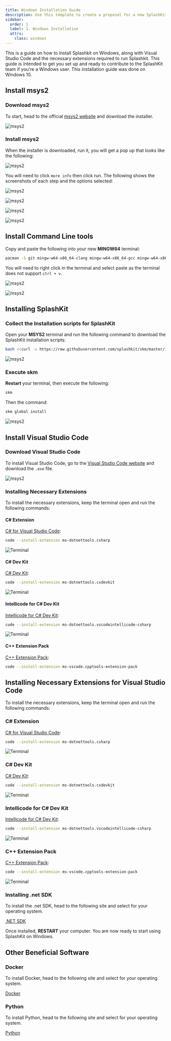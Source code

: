 ```yaml
---
title: Windows Installation Guide
description: Use this template to create a proposal for a new SplashKit tutorial.
sidebar:
  order: 1
  label: 1. Windows Installation
  attrs:
    class: windows
---
```


This is a guide on how to install Splashkit on Windows, along with Visual Studio Code and the necessary extensions required to run Splashkit. This guide is intended to get you set up and ready to contribute to the SplashKit team if you're a Windows user. This installation guide was done on Windows 10.

## Install msys2

### Download msys2

To start, head to the official [msys2 website](https://www.msys2.org/) and download the installer.

![msys2](/splashkit/windows-installation-fig1.png)

### Install msys2

When the installer is downloaded, run it, you will get a pop up that looks like the following:

![msys2](/splashkit/windows-installation-fig2.png)

You will need to click `more info` then click run. The following shows the screenshots of each step and the options selected:


![msys2](/splashkit/windows-installation-fig4.png)

![msys2](/splashkit/windows-installation-fig5.png)

![msys2](/splashkit/windows-installation-fig6.png)

![msys2](/splashkit/windows-installation-fig7.png)

## Install Command Line tools

Copy and paste the following into your new **MINGW64** terminal:

```bash
pacman -S git mingw-w64-x86_64-clang mingw-w64-x86_64-gcc mingw-w64-x86_64-gdb --noconfirm --disable-download-timeout
```

You will need to right click in the terminal and select paste as the terminal does not support `ctrl + v`.

![msys2](/splashkit/windows-installation-fig8.png)

![msys2](/splashkit/windows-installation-fig9.png)

## Installing SplashKit

### Collect the Installation scripts for SplashKit

Open your **MSYS2** terminal and run the following command to download the SplashKit installation scripts:

```bash
bash <(curl -s https://raw.githubusercontent.com/splashkit/skm/master/install-scripts/skm-install.sh)
```

![msys2](/splashkit/windows-installation-fig10.png)

### Execute skm

**Restart** your terminal, then execute the following:

```bash
skm
```

Then the command:

```bash
skm global install
```

![msys2](/splashkit/windows-installation-fig11.png)

## Install Visual Studio Code

### Download Visual Studio Code

To install Visual Studio Code, go to the [Visual Studio Code website](https://code.visualstudio.com/) and download the `.exe` file.

![msys2](/splashkit/windows-installation-fig12.png)

### Installing Necessary Extensions

To install the necessary extensions, keep the terminal open and run the following commands:

#### C# Extension

[C# for Visual Studio Code](https://marketplace.visualstudio.com/items?itemName=ms-dotnettools.csharp):

```bash
code --install-extension ms-dotnettools.csharp
```

![Terminal](/splashkit/linux-installation-fig12.png)

#### C# Dev Kit

[C# Dev Kit](https://marketplace.visualstudio.com/items?itemName=ms-dotnettools.csdevkit):

```bash
code --install-extension ms-dotnettools.csdevkit
```

![Terminal](/splashkit/linux-installation-fig13.png)

#### Intellicode for C# Dev Kit

[Intellicode for C# Dev Kit](https://marketplace.visualstudio.com/items?itemName=ms-dotnettools.vscodeintellicode-csharp):

```bash
code --install-extension ms-dotnettools.vscodeintellicode-csharp
```

![Terminal](/splashkit/linux-installation-fig14.png)

#### C++ Extension Pack

[C++ Extension Pack](https://marketplace.visualstudio.com/items?itemName=ms-vscode.cpptools-extension-pack):

```bash
code --install-extension ms-vscode.cpptools-extension-pack
```

## Installing Necessary Extensions for Visual Studio Code

To install the necessary extensions, keep the terminal open and run the following commands:

### C# Extension

[C# for Visual Studio Code](https://marketplace.visualstudio.com/items?itemName=ms-dotnettools.csharp):

```bash
code --install-extension ms-dotnettools.csharp
```

![Terminal](/splashkit/windows-installation-fig15.png)

### C# Dev Kit

[C# Dev Kit](https://marketplace.visualstudio.com/items?itemName=ms-dotnettools.csdevkit):

```bash
code --install-extension ms-dotnettools.csdevkit
```

![Terminal](/splashkit/windows-installation-fig16.png)

### Intellicode for C# Dev Kit

[Intellicode for C# Dev Kit](https://marketplace.visualstudio.com/items?itemName=ms-dotnettools.vscodeintellicode-csharp):

```bash
code --install-extension ms-dotnettools.vscodeintellicode-csharp
```

![Terminal](/splashkit/windows-installation-fig17.png)

### C++ Extension Pack

[C++ Extension Pack](https://marketplace.visualstudio.com/items?itemName=ms-vscode.cpptools-extension-pack):

```bash
code --install-extension ms-vscode.cpptools-extension-pack
```

![Terminal](/splashkit/windows-installation-fig18.png)

### Installing .net SDK

To install the .net SDK, head to the following site and select for your operating system.

[.NET SDK](https://dotnet.microsoft.com/en-us/download)

Once installed, **RESTART** your computer. You are now ready to start using SplashKit on Windows.

## Other Beneficial Software

### Docker

To install Docker, head to the following site and select for your operating system.

[Docker](https://docs.docker.com/desktop/install/windows-install/)

### Python

To install Python, head to the following site and select for your operating system.

[Python](https://www.python.org/downloads/)
